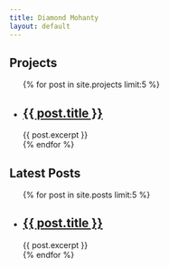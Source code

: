 ```yaml
---
title: Diamond Mohanty
layout: default
---
```

<h2 class='highlight'>Projects</h2>
<ul class='list list-unstyled'>
  {% for post in site.projects limit:5 %}
    <li class='post-entry'>
      <h2 class='post-title'><a href="{{ post.url }}">{{ post.title }}</a></h2>
      {{ post.excerpt }}
    </li>
  {% endfor %}
</ul>

<h2 class='highlight'>Latest Posts</h2>
<ul class='list list-unstyled'>
  {% for post in site.posts limit:5 %}
    <li class='post-entry'>
      <h2 class='post-title'><a href="{{ post.url }}">{{ post.title }}</a></h2>
      {{ post.excerpt }}
    </li>
  {% endfor %}
</ul>

